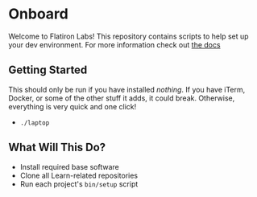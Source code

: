 # Onboard

Welcome to Flatiron Labs! This repository contains scripts to help set up your dev environment. For more information check out [the docs](https://docs.learn.co/general/onboarding/)

## Getting Started

This should only be run if you have installed _nothing_.
If you have iTerm, Docker, or some of the other stuff it adds, it could break.
Otherwise, everything is very quick and one click!

- `./laptop`

## What Will This Do?

- Install required base software
- Clone all Learn-related repositories
- Run each project's `bin/setup` script
